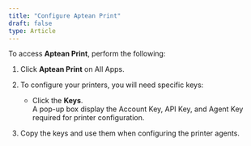 ```yaml
---
title: "Configure Aptean Print"
draft: false
type: Article
---
```

To access **Aptean Print**, perform the following:

1. Click **Aptean Print** on All Apps.

2. To configure your printers, you will need specific keys:
   -  Click the **Keys**. <br>A pop-up box display the Account Key, API Key, and Agent Key required for printer configuration.

3. Copy the keys and use them when configuring the printer agents.